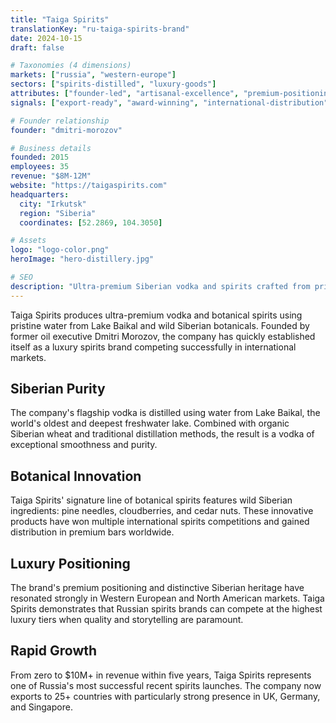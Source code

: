 ```yaml
---
title: "Taiga Spirits"
translationKey: "ru-taiga-spirits-brand"
date: 2024-10-15
draft: false

# Taxonomies (4 dimensions)
markets: ["russia", "western-europe"]
sectors: ["spirits-distilled", "luxury-goods"]
attributes: ["founder-led", "artisanal-excellence", "premium-positioning"]
signals: ["export-ready", "award-winning", "international-distribution"]

# Founder relationship
founder: "dmitri-morozov"

# Business details
founded: 2015
employees: 35
revenue: "$8M-12M"
website: "https://taigaspirits.com"
headquarters:
  city: "Irkutsk"
  region: "Siberia"
  coordinates: [52.2869, 104.3050]

# Assets
logo: "logo-color.png"
heroImage: "hero-distillery.jpg"

# SEO
description: "Ultra-premium Siberian vodka and spirits crafted from pristine Baikal water and Siberian botanicals"
---
```


Taiga Spirits produces ultra-premium vodka and botanical spirits using pristine water from Lake Baikal and wild Siberian botanicals. Founded by former oil executive Dmitri Morozov, the company has quickly established itself as a luxury spirits brand competing successfully in international markets.

## Siberian Purity

The company's flagship vodka is distilled using water from Lake Baikal, the world's oldest and deepest freshwater lake. Combined with organic Siberian wheat and traditional distillation methods, the result is a vodka of exceptional smoothness and purity.

## Botanical Innovation

Taiga Spirits' signature line of botanical spirits features wild Siberian ingredients: pine needles, cloudberries, and cedar nuts. These innovative products have won multiple international spirits competitions and gained distribution in premium bars worldwide.

## Luxury Positioning

The brand's premium positioning and distinctive Siberian heritage have resonated strongly in Western European and North American markets. Taiga Spirits demonstrates that Russian spirits brands can compete at the highest luxury tiers when quality and storytelling are paramount.

## Rapid Growth

From zero to $10M+ in revenue within five years, Taiga Spirits represents one of Russia's most successful recent spirits launches. The company now exports to 25+ countries with particularly strong presence in UK, Germany, and Singapore.
